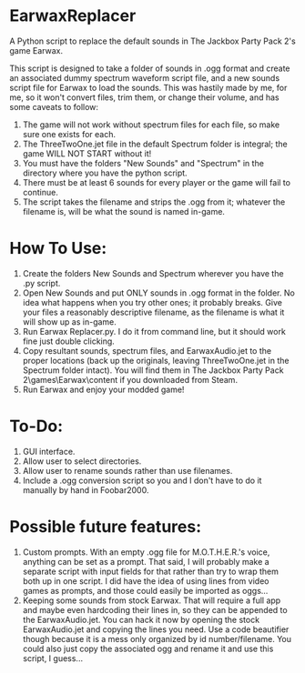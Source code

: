 # EarwaxReplacer
A Python script to replace the default sounds in The Jackbox Party Pack 2's game Earwax.

This script is designed to take a folder of sounds in .ogg format and create an associated dummy spectrum waveform script file, and a new sounds script file for Earwax to load the sounds.
This was hastily made by me, for me, so it won't convert files, trim them, or change their volume, and has some caveats to follow:
1. The game will not work without spectrum files for each file, so make sure one exists for each.
2. The ThreeTwoOne.jet file in the default Spectrum folder is integral; the game WILL NOT START without it!
3. You must have the folders "New Sounds" and  "Spectrum" in the directory where you have the python script.
4. There must be at least 6 sounds for every player or the game will fail to continue.
5. The script takes the filename and strips the .ogg from it; whatever the filename is, will be what the sound is named in-game.

# How To Use:
1. Create the folders New Sounds and Spectrum wherever you have the .py script.
2. Open New Sounds and put ONLY sounds in .ogg format in the folder.  No idea what happens when you try other ones; it probably breaks.  Give your files a reasonably descriptive filename, as the filename is what it will show up as in-game.
3. Run Earwax Replacer.py.  I do it from command line, but it should work fine just double clicking.
4. Copy resultant sounds, spectrum files, and EarwaxAudio.jet to the proper locations (back up the originals, leaving ThreeTwoOne.jet in the Spectrum folder intact).  You will find them in The Jackbox Party Pack 2\games\Earwax\content if you downloaded from Steam.
5. Run Earwax and enjoy your modded game!

# To-Do:
1. GUI interface.
2. Allow user to select directories.
3. Allow user to rename sounds rather than use filenames.
4. Include a .ogg conversion script so you and I don't have to do it manually by hand in Foobar2000.

# Possible future features:
1. Custom prompts.  With an empty .ogg file for M.O.T.H.E.R.'s voice, anything can be set as a prompt.  That said, I will probably make a separate script with input fields for that rather than try to wrap them both up in one script.  I did have the idea of using lines from video games as prompts, and those could easily be imported as oggs...
2. Keeping some sounds from stock Earwax.  That will require a full app and maybe even hardcoding their lines in, so they can be appended to the EarwaxAudio.jet.  You can hack it now by opening the stock EarwaxAudio.jet and copying the lines you need.  Use a code beautifier though because it is a mess only organized by id number/filename.  You could also just copy the associated ogg and rename it and use this script, I guess...
